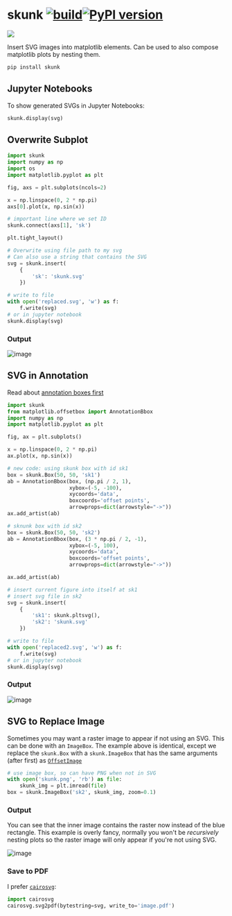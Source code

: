 # skunk [![build](https://github.com/whitead/skunk/actions/workflows/tests.yml/badge.svg)](https://whitead.github.io/skunk/)[![PyPI version](https://badge.fury.io/py/skunk.svg)](https://badge.fury.io/py/skunk)

 <img src="https://raw.githubusercontent.com/whitead/skunk/main/tests/skunk.svg">

Insert SVG images into matplotlib elements. Can be used to also compose matplotlib plots by nesting them. 

```sh
pip install skunk
```

## Jupyter Notebooks

To show generated SVGs in Jupyter Notebooks:

```py
skunk.display(svg)
```

## Overwrite Subplot

```py
import skunk
import numpy as np
import os
import matplotlib.pyplot as plt

fig, axs = plt.subplots(ncols=2)

x = np.linspace(0, 2 * np.pi)
axs[0].plot(x, np.sin(x))

# important line where we set ID
skunk.connect(axs[1], 'sk')

plt.tight_layout()

# Overwrite using file path to my svg
# Can also use a string that contains the SVG 
svg = skunk.insert(
    {
        'sk': 'skunk.svg'
    })

# write to file
with open('replaced.svg', 'w') as f:
    f.write(svg)
# or in jupyter notebook
skunk.display(svg)
```

### Output

![image](https://user-images.githubusercontent.com/908389/132105794-f178b4c1-3378-46b9-81d8-18f8e2435a83.png)


## SVG in Annotation

Read about [annotation boxes first](https://matplotlib.org/stable/gallery/text_labels_and_annotations/demo_annotation_box.html)

```py
import skunk
from matplotlib.offsetbox import AnnotationBbox
import numpy as np
import matplotlib.pyplot as plt

fig, ax = plt.subplots()

x = np.linspace(0, 2 * np.pi)
ax.plot(x, np.sin(x))

# new code: using skunk box with id sk1
box = skunk.Box(50, 50, 'sk1')
ab = AnnotationBbox(box, (np.pi / 2, 1),
                    xybox=(-5, -100),
                    xycoords='data',
                    boxcoords='offset points',
                    arrowprops=dict(arrowstyle="->"))
ax.add_artist(ab)

# sknunk box with id sk2
box = skunk.Box(50, 50, 'sk2')
ab = AnnotationBbox(box, (3 * np.pi / 2, -1),
                    xybox=(-5, 100),
                    xycoords='data',
                    boxcoords='offset points',
                    arrowprops=dict(arrowstyle="->"))

ax.add_artist(ab)

# insert current figure into itself at sk1
# insert svg file in sk2
svg = skunk.insert(
    {
        'sk1': skunk.pltsvg(),
        'sk2': 'skunk.svg'
    })

# write to file
with open('replaced2.svg', 'w') as f:
    f.write(svg)
# or in jupyter notebook
skunk.display(svg)
```

### Output

![image](https://user-images.githubusercontent.com/908389/132105868-f0e4ae23-3ebf-4630-b230-8279d5791169.png)

## SVG to Replace Image

Sometimes you may want a raster image to appear if not using an SVG. This can be done with an `ImageBox`.
The example above is identical, except we replace the `skunk.Box` with a `skunk.ImageBox` that has the same
arguments (after first) as [`OffsetImage`](https://matplotlib.org/stable/api/offsetbox_api.html#matplotlib.offsetbox.OffsetImage)

```py
# use image box, so can have PNG when not in SVG
with open('skunk.png', 'rb') as file:
    skunk_img = plt.imread(file)
box = skunk.ImageBox('sk2', skunk_img, zoom=0.1)
```

### Output

You can see that the inner image contains the raster now instead of the blue rectangle. This example is overly fancy, normally you won't be *recursively* nesting plots so the raster image will only appear if you're not using SVG.

![image](https://user-images.githubusercontent.com/908389/133010015-a1713504-33b6-4c26-960d-6da50b5a9561.png)

### Save to PDF

I prefer [`cairosvg`](https://github.com/Kozea/CairoSVG):

```py
import cairosvg
cairosvg.svg2pdf(bytestring=svg, write_to='image.pdf')
```
